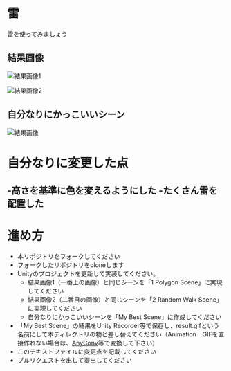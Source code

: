 # 雷
雷を使ってみましょう

## 結果画像
![結果画像1](result1.png)

![結果画像2](result2.gif)

## 自分なりにかっこいいシーン
![結果画像](r.gif)

# 自分なりに変更した点
-高さを基準に色を変えるようにした
-たくさん雷を配置した
-


# 進め方

- 本リポジトリをフォークしてください
- フォークしたリポジトリをcloneします
- Unityのプロジェクトを更新して実装してください。
  - 結果画像1（一番上の画像）と同じシーンを「1 Polygon Scene」に実現してください
  - 結果画像2（二番目の画像）と同じシーンを「2 Random Walk Scene」に実現してください
  - 自分なりにかっこいいシーンを「My Best Scene」に作成してください
- 「My Best Scene」の結果をUnity Recorder等で保存し、result.gifという名前にして本ディレクトリの物と差し替えてください（Animation　GIFを直接作れない場合は、[AnyConv](https://anyconv.com/ja/mov-to-png-konbata/)等で変換して下さい）
- このテキストファイルに変更点を記載してください
- プルリクエストを出して提出してください
